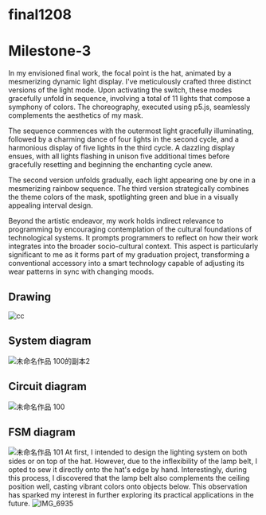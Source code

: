 # final1208
 
# Milestone-3
In my envisioned final work, the focal point is the hat, animated by a mesmerizing dynamic light display. I've meticulously crafted three distinct versions of the light mode. Upon activating the switch, these modes gracefully unfold in sequence, involving a total of 11 lights that compose a symphony of colors. The choreography, executed using p5.js, seamlessly complements the aesthetics of my mask.

The sequence commences with the outermost light gracefully illuminating, followed by a charming dance of four lights in the second cycle, and a harmonious display of five lights in the third cycle. A dazzling display ensues, with all lights flashing in unison five additional times before gracefully resetting and beginning the enchanting cycle anew.

The second version unfolds gradually, each light appearing one by one in a mesmerizing rainbow sequence. The third version strategically combines the theme colors of the mask, spotlighting green and blue in a visually appealing interval design.

Beyond the artistic endeavor, my work holds indirect relevance to programming by encouraging contemplation of the cultural foundations of technological systems. It prompts programmers to reflect on how their work integrates into the broader socio-cultural context. This aspect is particularly significant to me as it forms part of my graduation project, transforming a conventional accessory into a smart technology capable of adjusting its wear patterns in sync with changing moods.

## Drawing
![cc](https://github.com/Kassiazheng-nz2280/week12/assets/144282051/1de4bf63-b5b7-40f5-81b0-06b6faeb2151)

## System diagram
![未命名作品 100的副本2](https://github.com/Kassiazheng-nz2280/week12/assets/144282051/3844a6b2-7acc-4d23-9e9e-32296313344f)

## Circuit diagram
![未命名作品 100](https://github.com/Kassiazheng-nz2280/week12/assets/144282051/8b7df961-f928-452a-b2b5-360c52f05387)

## FSM diagram
![未命名作品 101](https://github.com/Kassiazheng-nz2280/week12/assets/144282051/c7da3372-4981-4fc5-939d-d38049f0dfe0)
At first, I intended to design the lighting system on both sides or on top of the hat. However, due to the inflexibility of the lamp belt, I opted to sew it directly onto the hat's edge by hand. Interestingly, during this process, I discovered that the lamp belt also complements the ceiling position well, casting vibrant colors onto objects below. This observation has sparked my interest in further exploring its practical applications in the future.
![IMG_6935](https://github.com/6063-nz2280/Milestone-3/assets/144282051/bf5340a6-1004-4652-8f76-27492306e30d)
